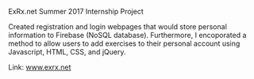 ExRx.net Summer 2017 Internship Project

Created registration and login webpages that would store personal information to Firebase (NoSQL database). Furthermore, I encoporated a method to allow users to add exercises to their personal account using Javascript, HTML, CSS, and jQuery.  

Link: www.exrx.net 

